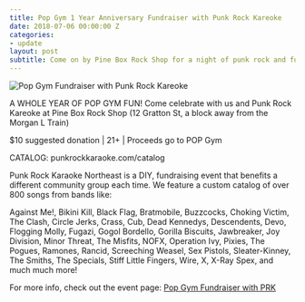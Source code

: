 ```yaml
---
title: Pop Gym 1 Year Anniversary Fundraiser with Punk Rock Kareoke
date: 2018-07-06 00:00:00 Z
categories:
- update
layout: post
subtitle: Come on by Pine Box Rock Shop for a night of punk rock and fundraising!
---
```


![Pop Gym Fundraiser with Punk Rock Kareoke](/assets/PopGymFundFlyer.jpeg)

A WHOLE YEAR OF POP GYM FUN! Come celebrate with us and Punk Rock Kareoke at Pine Box Rock Shop (12 Gratton St, a block away from the Morgan L Train)

$10 suggested donation | 21+ | Proceeds go to POP Gym

CATALOG: punkrockkaraoke.com/catalog

Punk Rock Karaoke Northeast is a DIY, fundraising event that benefits a different community group each time. We feature a custom catalog of over 800 songs from bands like:

Against Me!, Bikini Kill, Black Flag, Bratmobile, Buzzcocks, Choking Victim, The Clash, Circle Jerks, Crass, Cub, Dead Kennedys, Descendents, Devo, Flogging Molly, Fugazi, Gogol Bordello, Gorilla Biscuits, Jawbreaker, Joy Division, Minor Threat, The Misfits, NOFX, Operation Ivy, Pixies, The Pogues, Ramones, Rancid, Screeching Weasel, Sex Pistols, Sleater-Kinney, The Smiths, The Specials, Stiff Little Fingers, Wire, X, X-Ray Spex, and much much more!

For more info, check out the event page: [Pop Gym Fundraiser with PRK](https://www.facebook.com/events/242960122924383/)

